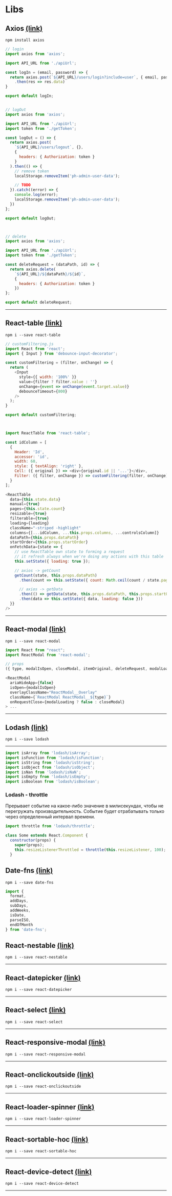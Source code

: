 # Libs

## Axios [(link)](https://github.com/axios/axios)

```npm install axios```

```js
// login 
import axios from 'axios';

import API_URL from './apiUrl';

const logIn = (email, password) => {
  return axios.post(`${API_URL}/users/login?include=user`, { email, password })
    .then(res => res.data)
}

export default logIn;


// logOut
import axios from 'axios';

import API_URL from './apiUrl';
import token from './getToken';

const logOut = () => {
  return axios.post(
    `${API_URL}/users/logout`, {},
    {
      headers: { Authorization: token }
    }
  ).then(() => {
    // remove token
    localStorage.removeItem('ph-admin-user-data');

    // TODO
  }).catch((error) => {
    console.log(error);
    localStorage.removeItem('ph-admin-user-data');
  })
};

export default logOut;



// delete
import axios from 'axios';

import API_URL from './apiUrl';
import token from './getToken';

const deleteRequest = (dataPath, id) => {
  return axios.delete(
    `${API_URL}/${dataPath}/${id}`,
    {
      headers: { Authorization: token }
    })
};

export default deleteRequest;
```

***

## React-table [(link)](https://www.npmjs.com/package/react-table)

```npm i --save react-table```

```js
// customFiltering.js
import React from 'react';
import { Input } from 'debounce-input-decorator';

const customFiltering = (filter, onChange) => {
  return (
    <Input
      style={{ width: '100%' }}
      value={filter ? filter.value : ''}
      onChange={event => onChange(event.target.value)}
      debounceTimeout={800}
    />
  );
}

export default customFiltering;



import ReactTable from 'react-table';

const idColumn = [
  {
    Header: 'Id',
    accessor: 'id',
    width: 60,
    style: { textAlign: 'right' },
    Cell: ({ original }) => <div>{original.id || '...'}</div>,
    Filter: ({ filter, onChange }) => customFiltering(filter, onChange)
  }
];

<ReactTable
  data={this.state.data}
  manual={true}
  pages={this.state.count}
  resizable={true}
  filterable={true}
  loading={loading}
  className="-striped -highlight"
  columns={[...idColumn, ...this.props.columns, ...controlsColumn]}
  dataPath={this.props.dataPath}
  startOrder={this.props.startOrder}
  onFetchData={state => {
    // use ReactTable own state to forming a request
    // it refresh always when we're doing any actions with this table
    this.setState({ loading: true });

    // axios -> getCount
    getCount(state, this.props.dataPath)
      .then(count => this.setState({ count: Math.ceil(count / state.pageSize) }))

      // axios -> getData
      .then(() => getData(state, this.props.dataPath, this.props.startOrder))
      .then(data => this.setState({ data, loading: false }))
  }}
/>
```

***

## React-modal [(link)](https://github.com/reactjs/react-modal)

```npm i --save react-modal```

```js
import React from "react";
import ReactModal from 'react-modal';

// props
({ type, modalIsOpen, closeModal, itemOriginal, deleteRequest, modalLoading })

<ReactModal
  ariaHideApp={false}
  isOpen={modalIsOpen}
  overlayClassName="ReactModal__Overlay"
  className={`ReactModal ReactModal__${type}`}
  onRequestClose={modalLoading ? false : closeModal}
> ...
```

***

## Lodash [(link)](https://lodash.com)

```npm i --save lodash```

***

```js
import isArray from 'lodash/isArray';
import isFunction from 'lodash/isFunction';
import isString from 'lodash/isString';
import isObject from 'lodash/isObject';
import isNan from 'lodash/isNaN';
import isEmpty from 'lodash/isEmpty';
import isBoolean from 'lodash/isBoolean';
```

### Lodash - throttle

Прерывает событие на какое-либо значение в милисекундах, чтобы не перегружать производительность. Событие будет отрабатывать только через определенный интервал времени.

```js
import throttle from 'lodash/throttle';

class Some extends React.Component {
  constructor(props) {
    super(props);
    this.resizeListenerThrottled = throttle(this.resizeListener, 100);
  }

```

## Date-fns [(link)](https://date-fns.org/)

```npm i --save date-fns```

```js
import {
  format,
  addDays,
  subDays,
  addWeeks,
  isDate,
  parseISO,
  endOfMonth
} from 'date-fns';
```

## React-nestable [(link)](https://www.npmjs.com/package/react-nestable)

```npm i --save react-nestable```

***

## React-datepicker [(link)](https://www.npmjs.com/package/react-datepicker)

```npm i --save react-datepicker```

***

## React-select [(link)](https://www.npmjs.com/package/react-select)

```npm i --save react-select```

***

## React-responsive-modal [(link)](https://www.npmjs.com/package/react-responsive-modal)

```npm i --save react-responsive-modal```

***

## React-onclickoutside [(link)](https://www.npmjs.com/package/react-onclickoutside)

```npm i --save react-onclickoutside```

***

## React-loader-spinner [(link)](https://www.npmjs.com/package/react-loader-spinner)

```npm i --save react-loader-spinner```

***

## React-sortable-hoc [(link)](https://github.com/clauderic/react-sortable-hoc)

```npm i --save react-sortable-hoc```

***

## React-device-detect [(link)](https://www.npmjs.com/package/react-device-detect)

```npm i --save react-device-detect```

***
